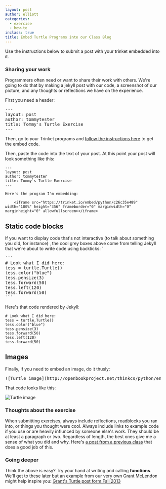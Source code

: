```yaml
---
layout: post
author: elliott
categories:
  - exercise
  - how-to
inclass: true
title: Embed Turtle Programs into our Class Blog
---
```


Use the instructions below to submit a post with your trinket embedded into it.

### Sharing your work

Programmers often need or want to share their work with others.  We're going to do that by making a
jekyll post with our code, a screenshot of our picture, and any thoughts or reflections we have on
the experience.

First you need a header:

<pre>
---
layout: post
author: tommytester
title: Tommy's Turtle Exercise
---
</pre>

Then, go to your Trinket programs and [follow the instructions here](https://docs.trinket.io/getting-started#/2-sharing-trinkets/embed-a-trinket)
to get the embed code.

Then, paste the code into the text of your post.  At this point your post will look something like this:


```
---
layout: post
author: tommytester
title: Tommy's Turtle Exercise
---

Here's the program I'm embedding:

    <iframe src="https://trinket.io/embed/python/c26c35e489" width="100%" height="356" frameborder="0" marginwidth="0" marginheight="0" allowfullscreen></iframe>
```

## Static code blocks

If you want to display code that's not interactive (to talk about something you did, for instance)
, the cool grey boxes above come from telling Jekyll that we're about to write code using backticks: `

<pre>
```
# Look what I did here:
tess = turtle.Turtle()
tess.color("blue")
tess.pensize(3)
tess.forward(50)
tess.left(120)
tess.forward(50)
```
</pre>

Here's that code rendered by Jekyll:

```
# Look what I did here:
tess = turtle.Turtle()
tess.color("blue")
tess.pensize(3)
tess.forward(50)
tess.left(120)
tess.forward(50)
```


## Images

Finally, if you need to embed an image, do it thusly:

<pre>
![Turtle image](http://openbookproject.net/thinkcs/python/english3e/_images/tess03.png)
</pre>

That code looks like this:

![Turtle image](http://openbookproject.net/thinkcs/python/english3e/_images/tess03.png)


### Thoughts about the exercise

When submitting exercises, always include reflections, roadblocks you ran into, or
things you thought were cool. Always include links to example code if you use or are heavily influnced
by someone else's work. They should be at least a paragraph or two. Regardless of length, the best ones give me a sense of what you did
and why.  Here's [a post from a previous class](https://silshack.github.io/summer2017/zman7895-logic-turtle-exercise.html) that does a good job of this.

### Going deeper

Think the above is easy?  Try your hand at writing and calling **functions**. We'll get to these
later but an example from our very own Grant McLendon might help inspire you:
[Grant's Turtle post form Fall 2013](http://silshack.github.io/fall2013/gmclendon/2013/09/09/grants-turtle.html)
